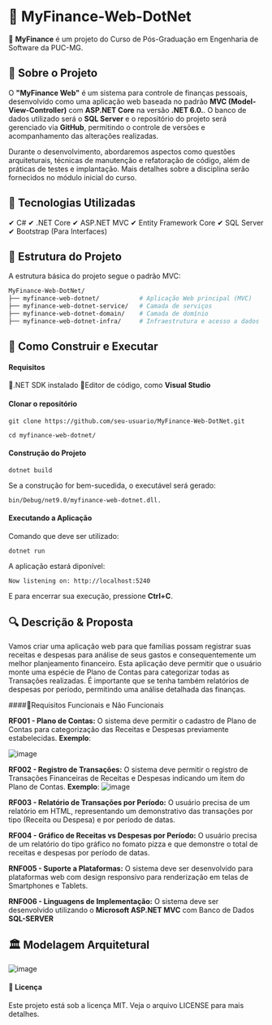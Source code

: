 # 🧮 MyFinance-Web-DotNet

📌 **MyFinance** é um projeto do Curso de Pós-Graduação em Engenharia de Software da PUC-MG.

## 📖 Sobre o Projeto

O **"MyFinance Web"** é um sistema para controle de finanças pessoais, desenvolvido como uma aplicação web baseada no padrão **MVC (Model-View-Controller)** com **ASP.NET Core** na versão **.NET 6.0.**. O banco de dados utilizado será o **SQL Server** e o repositório do projeto será gerenciado via **GitHub**, permitindo o controle de versões e acompanhamento das alterações realizadas.

Durante o desenvolvimento, abordaremos aspectos como questões arquiteturais, técnicas de manutenção e refatoração de código, além de práticas de testes e implantação. Mais detalhes sobre a disciplina serão fornecidos no módulo inicial do curso.

## 🚀 Tecnologias Utilizadas
✔ C#
✔ .NET Core
✔ ASP.NET MVC
✔ Entity Framework Core
✔ SQL Server
✔ Bootstrap (Para Interfaces)

## 📂 Estrutura do Projeto
A estrutura básica do projeto segue o padrão MVC:

```bash
MyFinance-Web-DotNet/
├── myfinance-web-dotnet/           # Aplicação Web principal (MVC)
├── myfinance-web-dotnet-service/   # Camada de serviços
├── myfinance-web-dotnet-domain/    # Camada de domínio
├── myfinance-web-dotnet-infra/     # Infraestrutura e acesso a dados
```
## 🚀 Como Construir e Executar

#### Requisitos
🔹.NET SDK instalado 🔹Editor de código, como **Visual Studio**

#### Clonar o repositório
```
git clone https://github.com/seu-usuario/MyFinance-Web-DotNet.git
```
```
cd myfinance-web-dotnet/
```

#### Construção do Projeto
```
dotnet build
```
Se a construção for bem-sucedida, o executável será gerado:
```
bin/Debug/net9.0/myfinance-web-dotnet.dll.
```

#### Executando a Aplicação
Comando que deve ser utilizado:
```
dotnet run
```
A aplicação estará diponível:
```
Now listening on: http://localhost:5240
```
E para encerrar sua execução, pressione **Ctrl+C**.


## 🔍 Descrição & Proposta

Vamos criar uma aplicação web para que famílias possam registrar suas receitas e despesas para análise de seus gastos e consequentemente um melhor planjeamento financeiro.
Esta aplicação deve permitir que o usuário monte uma espécie de Plano de Contas para categorizar todas as Transações realizadas. É importante que se tenha também relatórios de despesas por período, permitindo uma análise detalhada das finanças.


####🔹Requisitos Funcionais e Não Funcionais

**RF001 - Plano de Contas:** O sistema deve permitir o cadastro de Plano de Contas para categorização das Receitas e Despesas previamente estabelecidas.
**Exemplo**:

![image](https://github.com/user-attachments/assets/fec68eae-d997-4864-8998-986efe25dccc)


**RF002 - Registro de Transações:** O sistema deve permitir o registro de Transações Financeiras de Receitas e Despesas indicando um item do Plano de Contas.
**Exemplo**:
![image](https://github.com/user-attachments/assets/27abfc30-fdae-4607-9fe4-6ca7ecdd9016)


**RF003 - Relatório de Transações por Período:** O usuário precisa de um relatório em HTML, representando um demonstrativo das transações por tipo (Receita ou Despesa) e por período de datas.

**RF004 - Gráfico de Receitas vs Despesas por Período:** O usuário precisa de um relatório do tipo gráfico no fomato pizza e que demonstre o total de receitas e despesas por período de datas.

**RNF005 - Suporte a Plataformas:** O sistema deve ser desenvolvido para plataformas web com design responsivo para renderização em telas de Smartphones e Tablets.

**RNF006 - Linguagens de Implementação:** O sistema deve ser desenvolvido utilizando o **Microsoft ASP.NET MVC** com Banco de Dados **SQL-SERVER**


## 🏛️ Modelagem Arquitetural
![image](https://github.com/user-attachments/assets/429ca879-48cd-40ca-80dd-3b80ddaa998f)


#### 📝 Licença

Este projeto está sob a licença MIT. Veja o arquivo LICENSE para mais detalhes.
